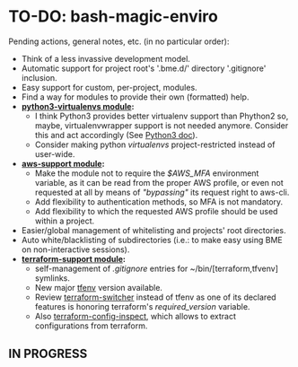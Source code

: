 # TO-DO: bash-magic-enviro
Pending actions, general notes, etc. (in no particular order):
* Think of a less invassive development model.
* Automatic support for project root's '.bme.d/' directory '.gitignore' inclusion.
* Easy support for custom, per-project, modules.
* Find a way for modules to provide their own (formatted) help.
* **[python3-virtualenvs module](./src/bash-magic-enviro_modules/python3-virtualenvs.module):**
  * I think Python3 provides better virtualenv support than Phython2 so, maybe, virtualenvwrapper support is not needed anymore.  Consider this and act accordingly (See [Python3 doc](https://docs.python.org/3/library/venv.html)).
  * Consider making python *virtualenvs* project-restricted instead of user-wide.
* **[aws-support module](./src/bash-magic-enviro_modules/aws-support.module):**
  * Make the module not to require the *$AWS_MFA* environment variable, as it can be read from the proper AWS profile, or even not requested at all by means of *"bypassing"* its request right to aws-cli.
  * Add flexibility to authentication methods, so MFA is not mandatory.
  * Add flexibility to which the requested AWS profile should be used within a project.
* Easier/global management of whitelisting and projects' root directories.
* Auto white/blacklisting of subdirectories (i.e.: to make easy using BME on non-interactive sessions).
* **[terraform-support module](./src/bash-magic-enviro_modules/terraform-support.module):**
  * self-management of *.gitignore* entries for ~/bin/[terraform,tfvenv] symlinks.
  * New major [tfenv](https://github.com/tfutils/tfenv) version available.
  * Review [terraform-switcher](https://github.com/warrensbox/terraform-switcher) instead of tfenv as one of its declared features is honoring terraform's *required_version* variable.
  * Also [terraform-config-inspect](https://github.com/hashicorp/terraform-config-inspect), which allows to extract configurations from terraform.

## IN PROGRESS
